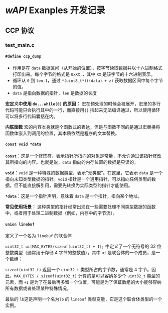 # *wAPI* Exanples 开发记录

## CCP 协议

### test_main.c

#### `#define ccp_dump`

* 作用是在  `data` 数据区间（从开始的位置），按字节读取数据并以十六进制格式打印出来。每个字节的格式是 `0xXX,`，其中 `XX` 是该字节的十六进制表示。
* 循环从 `0` 到 `len-1`，通过 `*(uint8_t*)((data) + z)` 获取数据区间中每个字节的值。
* `data` 是指向数据的指针，`len` 是数据的长度

**宏定义中使用 `do...while(0)` 的原因：**
宏在预处理的时候会被展开，宏里的多行代码可能只会执行其中的一行，而直接用`{}` 括起来无法编译通过，所以使用循环可以将多行代码囊括在内。

**内联函数**
宏的内容本身就是个函数式的表达，但是与函数不同的是通过宏替换将函数体嵌入到调用的位置，其本质依然是程序的文本替换。

#### `const void *data`

**`const`**：这是一个修饰符，表示指针所指向的对象是常量，不允许通过该指针修改其所指向的内容。也就是说，`data` 指向的内存位置的数据是只读的。

**`void`**：`void` 是一种特殊的数据类型，表示“无类型”。在这里，它表示 `data` 是一个指向未知类型数据的指针。`void` 指针是一个通用指针，可以指向任何类型的数据，但不能直接解引用，需要先转换为实际类型的指针才能使用。

**`*data`**：这是一个指针声明，意味着 `data` 是一个指针，指向某个地址。

**常见使用场景：**
这种类型的指针经常出现在一些需要处理不同类型数据的函数中，或者用于处理二进制数据（例如，内存中的字节流）。

#### `union linebuf`

定义了一个名为 `linebuf` 的联合体

`uint32_t ui[MAX_BYTES/sizeof(uint32_t) + 1];` 中定义了一个无符号的 32 位整数类型（通常用于存储 4 字节的整数值），其中 `ui` 是联合体的一个成员，是一个数组；

`sizeof(uint32_t)` 返回一个 `uint32_t` 类型所占的字节数，通常是 4 字节。因此，`MAX_BYTES / sizeof(uint32_t)` 计算的是可以容纳多少个 `uint32_t` 类型的元素，而 `+1` 是为了在最后再多留一个位置，可能是为了保证数组的大小能够容纳所有数据或者处理某种特殊情况。

最后的 `lb`这是声明一个名为`lb` 的 `linebuf` 类型变量，它是这个联合体类型的一个实例。

